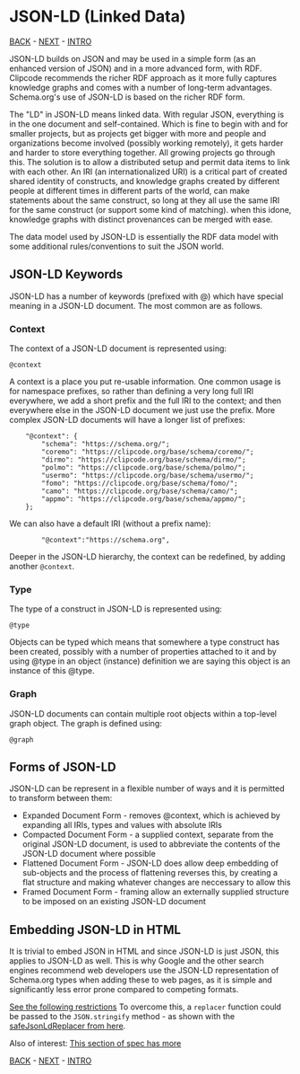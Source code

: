 # JSON-LD (Linked Data)

[BACK](schema-rdf.md) - [NEXT](schema-org.md) - [INTRO](readme.md)

JSON-LD builds on JSON and may be used in a simple form (as an enhanced version of JSON) and in a more advanced form, with RDF. Clipcode recommends the richer RDF approach as it more fully captures knowledge graphs and comes with a number of long-term advantages. Schema.org's use of JSON-LD is based on the richer RDF form.   

The "LD" in JSON-LD means linked data. With regular JSON, everything is in the one document and self-contained. Which is fine to begin with and for smaller projects, but as projects get bigger with more and people and organizations become involved (possibly working remotely), it gets harder and harder to store everything together. All growing projects go through this. The solution is to allow a distributed setup and permit data items to link with each other. An IRI (an internationalized URI) is a critical part of created shared identity of constructs, and knowledge graphs created by different people at different times in different parts of the world, can make statements about the same construct, so long at they all use the same IRI for the same construct (or support some kind of matching). when this idone, knowledge graphs with distinct provenances can be merged with ease. 

The data model used by JSON-LD is essentially the RDF data model with some additional rules/conventions to suit the JSON world. 

## JSON-LD Keywords
JSON-LD has a number of keywords (prefixed with @) which have special meaning in a JSON-LD document. The most common are as follows.

### Context
The context of a JSON-LD document is represented using: 
````
@context
````
A context is a place you put re-usable information. One common usage is for namespace prefixes, so rather than defining a very long full IRI everywhere, we add a short prefix and the full IRI to the context; and then everywhere else in the JSON-LD document we just use the prefix. More complex JSON-LD documents will have a longer list of prefixes: 
````
    "@context": {
        "schema": "https://schema.org/";
        "coremo": "https://clipcode.org/base/schema/coremo/";
        "dirmo": "https://clipcode.org/base/schema/dirmo/";
        "polmo": "https://clipcode.org/base/schema/polmo/";
        "usermo": "https://clipcode.org/base/schema/usermo/";
        "fomo": "https://clipcode.org/base/schema/fomo/";
        "camo": "https://clipcode.org/base/schema/camo/";
        "appmo": "https://clipcode.org/base/schema/appmo/";
    };
````
We can also have a default IRI (without a prefix name):
````
        "@context":"https://schema.org",
````
Deeper in the JSON-LD hierarchy, the context can be redefined, by adding another `@context`. 

### Type
The type of a construct in JSON-LD is represented using: 
````
@type
````
Objects can be typed which means that somewhere a type construct has been created, possibly with a number of properties attached to it and by using @type in an object (instance) definition we are saying this object is an instance of this @type. 
 
### Graph
JSON-LD documents can contain multiple root objects within a top-level graph object. The graph is defined using: 
````
@graph
````
## Forms of JSON-LD
JSON-LD can be represent in a flexible number of ways and it is permitted to transform between them:
* Expanded Document Form - removes @context, which is achieved by expanding all IRIs, types and values with absolute IRIs 
* Compacted Document Form - a supplied context, separate from the original JSON-LD document, is used to abbreviate the contents of the JSON-LD document where possible 
* Flattened Document Form - JSON-LD does allow deep embedding of sub-objects and the process of flattening reverses this, by creating a flat structure and making whatever changes are neccessary to allow this
* Framed Document Form - framing allow an externally supplied structure to be imposed on an existing JSON-LD document

## Embedding JSON-LD in HTML
It is trivial to embed JSON in HTML and since JSON-LD is just JSON, this applies to JSON-LD as well. This is why Google and the other search engines recommend web developers use the JSON-LD representation of Schema.org types when adding these to web pages, as it is simple and significantly less error prone compared to competing formats. 

[See the following restrictions](https://www.w3.org/TR/json-ld11/#restrictions-for-contents-of-json-ld-script-elements)
To overcome this, a `replacer` function could be passed to the `JSON.stringify` method - as shown with the [safeJsonLdReplacer from here](https://github.com/google/react-schemaorg/blob/master/src/json-ld.tsx). 

Also of interest:
[This section of spec has more](https://w3c.github.io/json-ld-syntax/#embedding-json-ld-in-html-documents)

[BACK](schema-rdf.md) - [NEXT](schema-org.md) - [INTRO](readme.md)
